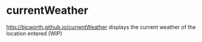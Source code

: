 # currentWeather
http://bjcworth.github.io/currentWeather displays the current weather of the location entered (WIP)
